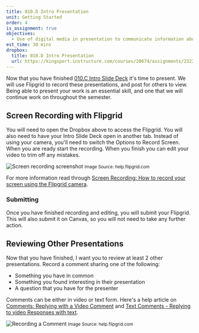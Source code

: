 ```yaml
---
title: 010.D Intro Presentation
unit: Getting Started
order: 4
is_assignment: true
objectives:
  - Use of digital media in presentation to communicate information about yourself.
est_time: 30 mins
dropbox:
  title: 010.D Intro Presentation
  url: https://kingsport.instructure.com/courses/20674/assignments/232271
---
```


Now that you have finished [010.C Intro Slide Deck](010c.md) it's time to present. We will use Flipgrid to record these presentations, and post for others to view. Being able to present your work is an essential skill, and one that we will continue work on throughout the semester.

## Screen Recording with Flipgrid

You will need to open the Dropbox above to access the Flipgrid. You will also need to have your Intro Slide Deck open in another tab. Instead of using your camera, you'll need to switch the Options to Record Screen. When you are ready start the recording. When you finish you can edit your video to trim off any mistakes.

![Screen recording screenshot](https://help.flipgrid.com/hc/article_attachments/1500000224822/record-screen.JPG)
<small>Image Source: help.flipgrid.com</small>

For more information read through [Screen Recording: How to record your screen using the Flipgrid camera](https://help.flipgrid.com/hc/en-us/articles/360045940833-Screen-Recording-How-to-record-your-screen-using-the-Flipgrid-camera).

### Submitting

Once you have finished recording and editing, you will submit your Flipgrid. This will also submit it on Canvas, so you will not need to take any further action.

## Reviewing Other Presentations

Now that you have finished, I want you to review at least 2 other presentations. Record a comment sharing one of the following:

- Something you have in common
- Something you found interesting in their presentation
- A question that you have for the presenter

Comments can be either in video or text form. Here's a help article on [Comments: Replying with a Video Comment](https://help.flipgrid.com/hc/en-us/articles/360044877654-Comments-Replying-with-a-Video-Comment) and [Text Comments - Replying to video Responses with text](https://help.flipgrid.com/hc/en-us/articles/360055758813).

![Recording a Comment](https://help.flipgrid.com/hc/article_attachments/360094084054/mceclip0.png)
<small>Image Source: help.flipgrid.com</small>
